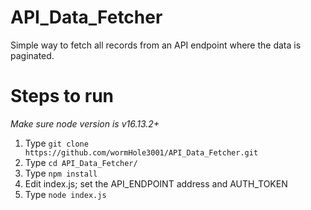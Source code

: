 # API_Data_Fetcher
Simple way to fetch all records from an API endpoint where the data is paginated.

# Steps to run
*Make sure node version is v16.13.2+*

1. Type `git clone https://github.com/wormHole3001/API_Data_Fetcher.git`
2. Type `cd API_Data_Fetcher/`
3. Type `npm install`
4. Edit index.js; set the API_ENDPOINT address and AUTH_TOKEN
5. Type `node index.js`
